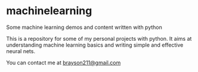 # machinelearning
Some machine learning demos and content written with python

This is a repository for some of my personal projects with python. 
It aims at understanding machine learning basics and writing simple and effective neural nets.

You can contact me at brayson211@gmail.com

